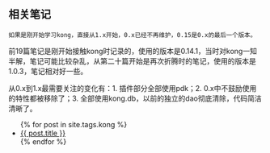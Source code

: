 
## 相关笔记

`如果是刚开始学习kong，直接从1.x开始，0.x已经不再维护，0.15是0.x的最后一个版本。`

前19篇笔记是刚开始接触kong时记录的，使用的版本是0.14.1，当时对kong一知半解，笔记可能比较杂乱，从第二十篇开始是再次折腾时的笔记，使用的版本是1.0.3，笔记相对好一些。

从0.x到1.x最需要关注的变化有：1. 插件部分全部使用pdk；2. 0.x中不鼓励使用的特性都被移除了；3. 全部使用kong.db，以前的独立的dao彻底清除，代码简洁清晰了。

<ul>
{% for post in site.tags.kong %}
	<li><a href="{{ site.baseurl }}{{ post.url }}">{{ post.title }}</a></li>
{% endfor %}
</ul>

